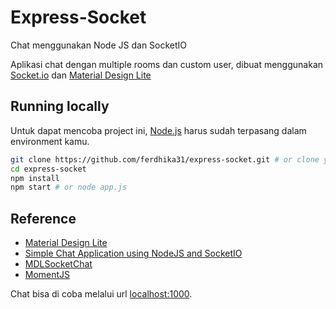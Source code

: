 # Express-Socket
Chat menggunakan Node JS dan SocketIO

Aplikasi chat dengan multiple rooms dan custom user, dibuat menggunakan [Socket.io](http://socket.io/) dan [Material Design Lite](https://getmdl.io/)

## Running locally
Untuk dapat mencoba project ini, [Node.js](http://nodejs.org/) harus sudah terpasang dalam environment kamu.

```sh
git clone https://github.com/ferdhika31/express-socket.git # or clone your own fork
cd express-socket
npm install
npm start # or node app.js
```

## Reference
* [Material Design Lite](http://getmdl.io)
* [Simple Chat Application using NodeJS and SocketIO](https://www.codeproject.com/Articles/777640/Simple-chat-application-using-NodeJS-and-Socket-IO)
* [MDLSocketChat](https://github.com/leevilehtonen/mdl-socket-chat.git)
* [MomentJS](https://momentjs.com/)

Chat bisa di coba melalui url [localhost:1000](http://localhost:1000/).